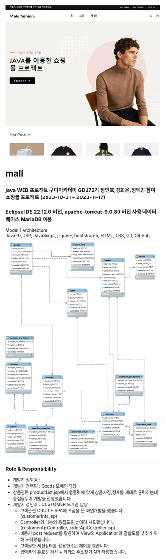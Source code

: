 ![ERD](mallHome.png)
# mall 
### java WEB 프로젝트 구디아카데미 GDJ72기 정인호,정회윤,정택민 참여 쇼핑몰 프로젝트 (2023-10-31 ~ 2023-11-17)
### Eclipse IDE 22.12.0 버전, apache-tomcat-9.0.80 버전 사용 데이터베이스 MariaDB 이용 

Model 1 Architecture  
Java-17, JSP, JavaScript, j-query, bootstrap-5, HTML, CSS, Git, Git-hub

![ERD](ERD.png)

### Role & Responsibility

- 개발자 정회윤 :
- 개발자 정택민 : Goods 도메인 담당
- 상품관련 productList.jsp에서 템플릿에 맞게 상품사진,정보를 제대로 출력하는데 중점을두어 개발을 진행했습니다. 
- 개발자 정인호 : CUSTOMER 도메인 담당
  - 고객관련 CRUD + SPA에 초점을 둔 화면개발을 했습니다.(customerInfo.jsp)
  - Controller의 기능의 응집도를 높이려 시도했습니다.(customerApiController, orderApiController.jsp)
  - 비동기 post request를 활용하여 View와 Application의 결합도를 낮추기 위해 노력했습니다.
  - 고객권한 세션필터를 활용한 접근제어를 했습니다.
  - 입력폼의 유효성 검사 + 카카오 주소찾기 API 적용했습니다.


